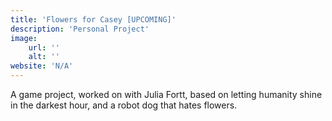 ```yaml
---
title: 'Flowers for Casey [UPCOMING]'
description: 'Personal Project'
image:
    url: ''
    alt: ''
website: 'N/A'
---
```

A game project, worked on with Julia Fortt, based on letting humanity shine in the darkest hour, and a robot dog that hates flowers.
